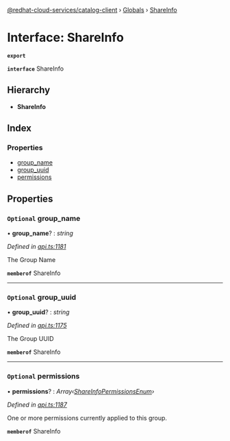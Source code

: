 [@redhat-cloud-services/catalog-client](../README.md) › [Globals](../globals.md) › [ShareInfo](shareinfo.md)

# Interface: ShareInfo

**`export`** 

**`interface`** ShareInfo

## Hierarchy

* **ShareInfo**

## Index

### Properties

* [group_name](shareinfo.md#optional-group_name)
* [group_uuid](shareinfo.md#optional-group_uuid)
* [permissions](shareinfo.md#optional-permissions)

## Properties

### `Optional` group_name

• **group_name**? : *string*

*Defined in [api.ts:1181](https://github.com/RedHatInsights/javascript-clients/blob/master/packages/catalog/api.ts#L1181)*

The Group Name

**`memberof`** ShareInfo

___

### `Optional` group_uuid

• **group_uuid**? : *string*

*Defined in [api.ts:1175](https://github.com/RedHatInsights/javascript-clients/blob/master/packages/catalog/api.ts#L1175)*

The Group UUID

**`memberof`** ShareInfo

___

### `Optional` permissions

• **permissions**? : *Array‹[ShareInfoPermissionsEnum](../enums/shareinfopermissionsenum.md)›*

*Defined in [api.ts:1187](https://github.com/RedHatInsights/javascript-clients/blob/master/packages/catalog/api.ts#L1187)*

One or more permissions currently applied to this group.

**`memberof`** ShareInfo
